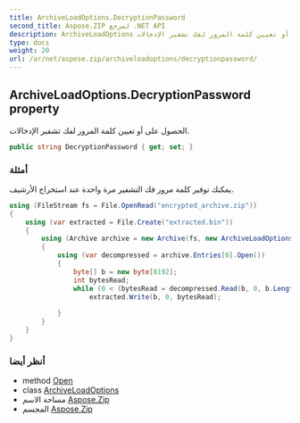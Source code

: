 ```yaml
---
title: ArchiveLoadOptions.DecryptionPassword
second_title: Aspose.ZIP لمرجع .NET API
description: ArchiveLoadOptions ملكية. الحصول على أو تعيين كلمة المرور لفك تشفير الإدخالات.
type: docs
weight: 20
url: /ar/net/aspose.zip/archiveloadoptions/decryptionpassword/
---
```

## ArchiveLoadOptions.DecryptionPassword property

الحصول على أو تعيين كلمة المرور لفك تشفير الإدخالات.

```csharp
public string DecryptionPassword { get; set; }
```

### أمثلة

يمكنك توفير كلمة مرور فك التشفير مرة واحدة عند استخراج الأرشيف.

```csharp
using (FileStream fs = File.OpenRead("encrypted_archive.zip"))
{
    using (var extracted = File.Create("extracted.bin"))
    {
        using (Archive archive = new Archive(fs, new ArchiveLoadOptions() { DecryptionPassword = "p@s$" }))
        {
            using (var decompressed = archive.Entries[0].Open())
            {
                byte[] b = new byte[8192];
                int bytesRead;
                while (0 < (bytesRead = decompressed.Read(b, 0, b.Length)))
                    extracted.Write(b, 0, bytesRead);
                
            }
        }
    }
}
```

### أنظر أيضا

* method [Open](../../archiveentry/open/)
* class [ArchiveLoadOptions](../)
* مساحة الاسم [Aspose.Zip](../../archiveloadoptions/)
* المجسم [Aspose.Zip](../../../)


